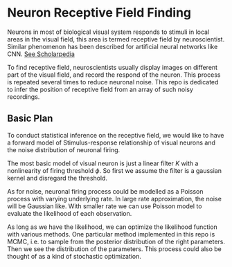 # Neuron Receptive Field Finding

Neurons in most of biological visual system responds to stimuli in local areas in the visual field, this area is termed receptive field by neuroscientist. Similar phenomenon has been described for artificial neural networks like CNN. [See Scholarpedia](http://www.scholarpedia.org/article/Receptive_field)

To find receptive field, neuroscientists usually display images on different part of the visual field, and record the respond of the neuron. This process is repeated several times to reduce neuronal noise. This repo is dedicated to infer the position of receptive field from an array of such noisy recordings. 

## Basic Plan
To conduct statistical inference on the receptive field, we would like to have a forward model of Stimulus-response relationship of visual neurons and the noise distribution of neuronal firing. 

The most basic model of visual neuron is just a linear filter $K$ with a nonlinearity of firing threshold $\phi$. So first we assume the filter is a gaussian kernel and disregard the threshold. 

As for noise, neuronal firing process could be modelled as a Poisson process with varying underlying rate. In large rate approximation, the noise will be Gaussian like. With smaller rate we can use Poisson model to evaluate the likelihood of each observation. 

As long as we have the likelihood, we can optimize the likelihood function with various methods. One particular method implemented in this repo is MCMC, i.e. to sample from the posterior distribution of the right parameters. Then we see the distribution of the parameters. This process could also be thought of as a kind of stochastic optimization. 
